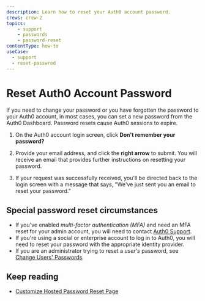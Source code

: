 ```yaml
---
description: Learn how to reset your Auth0 account password.
crews: crew-2
topics:
    - support
    - passwords
    - password-reset
contentType: how-to
useCase:
  - support
  - reset-passwrod
---
```


# Reset Auth0 Account Password

If you need to change your password or you have forgotten the password to your Auth0 account, in most cases, you can set a new password from the Auth0 Dashboard. Password resets cause Auth0 sessions to expire. 

1. On the Auth0 account login screen, click **Don't remember your password?**

2. Provide your email address, and click the **right arrow** to submit. You will receive an email that provides further instructions on resetting your password.

3. If your request was successfully received, you'll be directed back to the login screen with a message that says, "We've just sent you an email to reset your password."

## Special password reset circumstances

- If you've enabled <dfn data-key="multifactor-authentication">multi-factor authentication (MFA)</dfn> and need an MFA reset for your admin account, you will need to contact [Auth0 Support](https://auth0.com/docs/support).
- If you're using a social or enterprise account to log in to Auth0, you will need to reset your password with the appropriate identity provider.
- If you are an administrator trying to reset a *user's* password, see [Change Users' Passwords](/connections/database/password-change).

## Keep reading

* [Customize Hosted Password Reset Page](/universal-login/password-reset)
